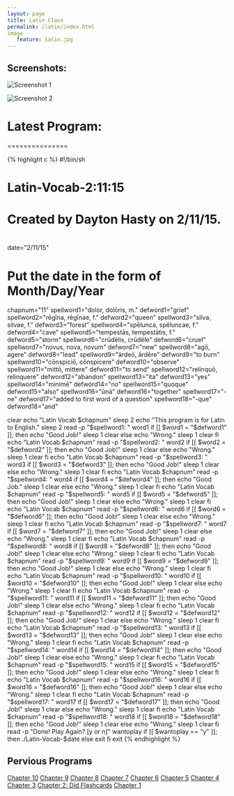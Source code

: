 ```yaml
---
layout: page
title: Latin Class
permalink: /latin/index.html
image
   feature: latin.jpg
---
```


## Screenshots:
![Screenshot 1](https://raw.githubusercontent.com/dayt0n/Latin-Class/master/Screenshots/LatinScreenshot1-2-11-15.png)

![Screenshot 2](https://raw.githubusercontent.com/dayt0n/Latin-Class/master/Screenshots/LatinScreenshot2-2-11-15.png)

# Latest Program:
===============

{% highlight c %}
#!/bin/sh

#  Latin-Vocab-2:11:15
#  
#
#  Created by Dayton Hasty on 2/11/15.
#
date="2/11/15"
# Put the date in the form of Month/Day/Year
chapnum="11"
spellword1="dolor, dolōris, m."
defword1="grief"
spellword2="rēgīna, rēgīnae, f."
defword2="queen"
spellword3="silva, silvae, f."
defword3="forest"
spellword4="spēlunca, spēluncae, f."
defword4="cave"
spellword5="tempestās, tempestātis, f."
defword5="storm"
spellword6="crūdēlis, crūdēle"
defword6="cruel"
spellword7="novus, nova, novum"
defword7="new"
spellword8="agō, agere"
defword8="lead"
spellword9="ārdeō, ārdēre"
defword9="to burn"
spellword10="cōnspiciō, cōnspicere"
defword10="observe"
spellword11="mittō, mittere"
defword11="to send"
spellword12="relinquō, relinquere"
defword12="abandon"
spellword13="ita"
defword13="yes"
spellword14="minimē"
defword14="no"
spellword15="quoque"
defword15="also"
spellword16="ūnā"
defword16="together"
spellword17="-ne"
defword17="added to first word of a question"
spellword18="-que"
defword18="and"


clear
echo "Latin Vocab $chapnum"
sleep 2
echo "This program is for Latin to English."
sleep 2
read -p "$spellword1: " word1
if [[ $word1 = "$defword1" ]]; then
echo "Good Job!"
sleep 1
clear
else
echo "Wrong."
sleep 1
clear
fi
echo "Latin Vocab $chapnum"
read -p "$spellword2: " word2
if [[ $word2 = "$defword2" ]]; then
echo "Good Job!"
sleep 1
clear
else
echo "Wrong."
sleep 1
clear
fi
echo "Latin Vocab $chapnum"
read -p "$spellword3: " word3
if [[ $word3 = "$defword3" ]]; then
echo "Good Job!"
sleep 1
clear
else
echo "Wrong."
sleep 1
clear
fi
echo "Latin Vocab $chapnum"
read -p "$spellword4: " word4
if [[ $word4 = "$defword4" ]]; then
echo "Good Job."
sleep 1
clear
else
echo "Wrong."
sleep 1
clear
fi
echo "Latin Vocab $chapnum"
read -p "$spellword5: " word5
if [[ $word5 = "$defword5" ]]; then
echo "Good Job!"
sleep 1
clear
else
echo "Wrong."
sleep 1
clear
fi
echo "Latin Vocab $chapnum"
read -p "$spellword6: " word6
if [[ $word6 = "$defword6" ]]; then
echo "Good Job!"
sleep 1
clear
else
echo "Wrong."
sleep 1
clear
fi
echo "Latin Vocab $chapnum"
read -p "$spellword7: " word7
if [[ $word7 = "$defword7" ]]; then
echo "Good Job!"
sleep 1
clear
else
echo "Wrong."
sleep 1
clear
fi
echo "Latin Vocab $chapnum"
read -p "$spellword8: " word8
if [[ $word8 = "$defword8" ]]; then
echo "Good Job!"
sleep 1
clear
else
echo "Wrong."
sleep 1
clear
fi
echo "Latin Vocab $chapnum"
read -p "$spellword9: " word9
if [[ $word9 = "$defword9" ]]; then
echo "Good Job!"
sleep 1
clear
else
echo "Wrong."
sleep 1
clear
fi
echo "Latin Vocab $chapnum"
read -p "$spellword10: " word10
if [[ $word10 = "$defword10" ]]; then
echo "Good Job!"
sleep 1
clear
else
echo "Wrong."
sleep 1
clear
fi
echo "Latin Vocab $chapnum"
read -p "$spellword11: " word11
if [[ $word11 = "$defword11" ]]; then
echo "Good Job!"
sleep 1
clear
else
echo "Wrong."
sleep 1
clear
fi
echo "Latin Vocab $chapnum"
read -p "$spellword12: " word12
if [[ $word12 = "$defword12" ]]; then
echo "Good Job!"
sleep 1
clear
else
echo "Wrong."
sleep 1
clear
fi
echo "Latin Vocab $chapnum"
read -p "$spellword13: " word13
if [[ $word13 = "$defword13" ]]; then
echo "Good Job!"
sleep 1
clear
else
echo "Wrong."
sleep 1
clear
fi
echo "Latin Vocab $chapnum"
read -p "$spellword14: " word14
if [[ $word14 = "$defword14" ]]; then
echo "Good Job!"
sleep 1
clear
else
echo "Wrong."
sleep 1
clear
fi
echo "Latin Vocab $chapnum"
read -p "$spellword15: " word15
if [[ $word15 = "$defword15" ]]; then
echo "Good Job!"
sleep 1
clear
else
echo "Wrong."
sleep 1
clear
fi
echo "Latin Vocab $chapnum"
read -p "$spellword16: " word16
if [[ $word16 = "$defword16" ]]; then
echo "Good Job!"
sleep 1
clear
else
echo "Wrong."
sleep 1
clear
fi
echo "Latin Vocab $chapnum"
read -p "$spellword17: " word17
if [[ $word17 = "$defword17" ]]; then
echo "Good Job!"
sleep 1
clear
else
echo "Wrong."
sleep 1
clear
fi
echo "Latin Vocab $chapnum"
read -p "$spellword18: " word18
if [[ $word18 = "$defword18" ]]; then
echo "Good Job!"
sleep 1
clear
else
echo "Wrong."
sleep 1
clear
fi
read -p "Done! Play Again? [y or n]" wantoplay
if [[ $wantoplay == "y" ]]; then
./Latin-Vocab-$date
else
exit
fi
exit
{% endhighlight %}

## Pervious Programs

[Chapter 10](https://raw.githubusercontent.com/dayt0n/Latin-Class/master/Latin-Vocab-1:27:15)
[Chapter 9](https://raw.githubusercontent.com/dayt0n/Latin-Class/master/Latin-Vocab-1:08:15)
[Chapter 8](https://raw.githubusercontent.com/dayt0n/Latin-Class/master/Latin-Vocab-12:3:14)
[Chapter 7](https://raw.githubusercontent.com/dayt0n/Latin-Class/master/Latin-Vocab-11:13:14)
[Chapter 6](https://raw.githubusercontent.com/dayt0n/Latin-Class/master/Latin-Vocab-11:02:14)
[Chapter 5](https://raw.githubusercontent.com/dayt0n/Latin-Class/master/Latin-Vocab-10:21:14)
[Chapter 4](https://raw.githubusercontent.com/dayt0n/Latin-Class/master/Latin-Vocab-9:30:14)
[Chapter 3](https://raw.githubusercontent.com/dayt0n/Latin-Class/master/Latin-Vocab-9:10:14)
[Chapter 2: Did Flashcards]()
[Chapter 1](https://raw.githubusercontent.com/dayt0n/Latin-Class/master/Latin-Vocab-8:20:14)
